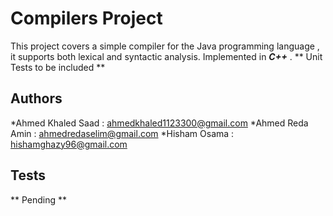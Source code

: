 # Compilers Project
   This project covers a simple compiler for the Java programming language , it supports both lexical
   and syntactic analysis.
   Implemented in **_C++_** .
   ** Unit Tests to be included **
## Authors

*Ahmed Khaled Saad : ahmedkhaled1123300@gmail.com
*Ahmed Reda Amin : ahmedredaselim@gmail.com
*Hisham Osama : hishamghazy96@gmail.com

## Tests

 ** Pending **
